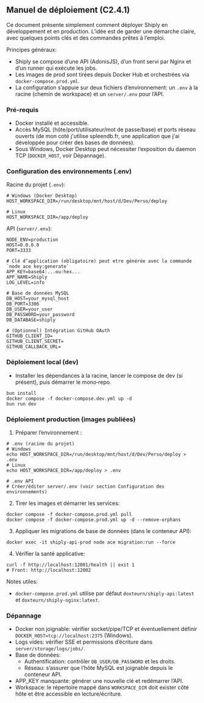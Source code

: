 ## Manuel de déploiement (C2.4.1)

Ce document présente simplement comment déployer Shiply en développement et en production. L’idée est de garder une démarche claire, avec quelques points clés et des commandes prêtes à l’emploi.

Principes généraux:
- Shiply se compose d’une API (AdonisJS), d’un front servi par Nginx et d’un runner qui exécute les jobs.
- Les images de prod sont tirées depuis Docker Hub et orchestrées via `docker-compose.prod.yml`.
- La configuration s’appuie sur deux fichiers d’environnement: un `.env` à la racine (chemin de workspace) et un `server/.env` pour l’API.

### Pré-requis
- Docker installé et accessible.
- Accès MySQL (hôte/port/utilisateur/mot de passe/base) et ports réseau ouverts (de mon coté j'utilise spleendb.fr, une application que j'ai développée pour créer des bases de données).
- Sous Windows, Docker Desktop peut nécessiter l’exposition du daemon TCP (`DOCKER_HOST`, voir Dépannage).

### Configuration des environnements (.env)

Racine du projet (`.env`):
```
# Windows (Docker Desktop)
HOST_WORKSPACE_DIR=/run/desktop/mnt/host/d/Dev/Perso/deploy

# Linux
HOST_WORKSPACE_DIR=/app/deploy
```

API (`server/.env`):
```
NODE_ENV=production
HOST=0.0.0.0
PORT=3333

# Clé d’application (obligatoire) peut etre générée avec la commande `node ace key:generate`
APP_KEY=base64:...ou:hex...
APP_NAME=Shiply
LOG_LEVEL=info

# Base de données MySQL
DB_HOST=your_mysql_host
DB_PORT=3306
DB_USER=your_user
DB_PASSWORD=your_password
DB_DATABASE=shiply

# (Optionnel) Intégration GitHub OAuth
GITHUB_CLIENT_ID=
GITHUB_CLIENT_SECRET=
GITHUB_CALLBACK_URL=
```

### Déploiement local (dev)
- Installer les dépendances à la racine, lancer le compose de dev (si présent), puis démarrer le mono‑repo.
```
bun install
docker compose -f docker-compose.dev.yml up -d
bun run dev
```

### Déploiement production (images publiées)

1) Préparer l’environnement :
```
# .env (racine du projet)
# Windows
echo HOST_WORKSPACE_DIR=/run/desktop/mnt/host/d/Dev/Perso/deploy > .env
# Linux
echo HOST_WORKSPACE_DIR=/app/deploy > .env

# .env API
# Créer/éditer server/.env (voir section Configuration des environnements)
```

2) Tirer les images et démarrer les services:
```
docker compose -f docker-compose.prod.yml pull
docker compose -f docker-compose.prod.yml up -d --remove-orphans
```

3) Appliquer les migrations de base de données (dans le conteneur API):
```
docker exec -it shiply-api-prod node ace migration:run --force
```

4) Vérifier la santé applicative:
```
curl -f http://localhost:12001/health || exit 1
# Front: http://localhost:12002
```

Notes utiles:
- `docker-compose.prod.yml` utilise par défaut `doxteurn/shiply-api:latest` et `doxteurn/shiply-nginx:latest`.

### Dépannage
- Docker non joignable: vérifier socket/pipe/TCP et éventuellement définir `DOCKER_HOST=tcp://localhost:2375` (Windows).
- Logs vides: vérifier SSE et permissions d’écriture dans `server/storage/logs/jobs/`.
- Base de données:
  - Authentification: contrôler `DB_USER/DB_PASSWORD` et les droits.
  - Réseau: s’assurer que l’hôte MySQL est joignable depuis le conteneur API.
- APP_KEY manquante: générer une nouvelle clé et redémarrer l’API.
- Workspace: le répertoire mappé dans `WORKSPACE_DIR` doit exister côté hôte et être accessible en lecture/écriture.
